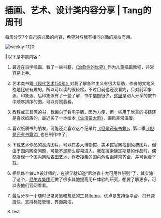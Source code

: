 # 插画、艺术、设计类内容分享 | Tang的周刊

每周分享7个自己感兴趣的内容，希望对与我有相同兴趣的朋友有用。

![weekly-1120](https://cdn.jsdelivr.net/gh/tangweijuan/cloud/weekly-1120.jpg)



🎨以下是本周内容：

1. 最近在自学插画，看了一些书籍，[《治愈你的世界》](https://weread.qq.com/web/reader/8a232f70723ad0328a25119kc81322c012c81e728d9d180)作为儿童插画教程，非常容易上手。
2. 艺术类书籍[《现代艺术150年》](https://weread.qq.com/web/reader/8413239071bfd36184194c5kc81322c012c81e728d9d180)对我了解各种主义有很大帮助，作者的文笔风格是比较有趣的，所以可以读的很轻松，不过目前也还没看完，只对前印象派、印象派、后印象派有了一些了解，书中插图很少，[这里](http://note.youdao.com/noteshare?id=c176389e5ebcfbc1335c65d1fe03e306&sub=4A75C5BC7D8141879226DAC53E5597AB)是别人分享的按书中顺序排序的图，可以对照着看。

3. 教程或工具类的书，我偏向于看电子版，因为方便，但一些用于欣赏的书籍还是喜欢纸质的，最近买了一本绘本[《生活蒙太奇》](https://weread.qq.com/web/reader/b0c32c5071ff64e7b0c7ab4kc81322c012c81e728d9d180)，画风非常温暖。
4. 喜欢纸质书的朋友，可能还会喜欢这个纪录片[《但是还有书籍》](https://www.bilibili.com/bangumi/play/ep299985?from=search&seid=14765730820535982296&spm_id_from=333.337.0.0)，第二季[《但是还有书籍2》](https://www.bilibili.com/bangumi/play/ss38597/?from=search&seid=14765730820535982296&spm_id_from=333.337.0.0)也在制作中了。
5. 下载艺术作品的高清图片，可以在各大博物馆、美术馆官网找到免费图片，但由于国内网络问题，可能不是那么容易进入，我在搜索康定斯基的作品时，偶然发现一个国内网站[麦田艺术](https://www.nbfox.com)，作者搜集的国内外名画非常齐全，并可免费下载。
6. 相信每个做UX设计师的，在很早就知道“尼尔森十大可用性原则”了，其实除了这个，[尼尔森集团](https://www.nngroup.com/)还做了很多其他提高用户体验的研究，想要了解更多，可以去他们官网看看。
7. 最后分享一个随时记录灵感和想法的工具[flomo](https://flomoapp.com/)，优点是支持全平台、打开速度快、支持标签管理、界面简洁。

8. test